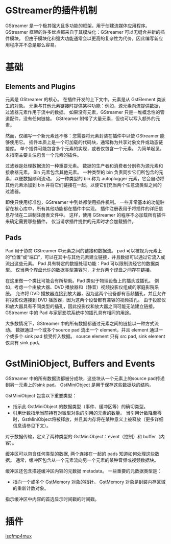# GStreamer的插件机制

GStreamer 是一个极其强大且多功能的框架，用于创建流媒体应用程序。 GStreamer 框架的许多优点都来自于其模块化：GStreamer 可以无缝合并新的插件模块。 但由于模块化和强大功能通常会以更高的复杂性为代价，因此编写新应用程序并不总是那么容易。


# 基础

## Elements and Plugins

元素是 GStreamer 的核心。 在插件开发的上下文中，元素是从 GstElement 类派生的对象。 元素与其他元素链接时提供某种功能：例如，源元素向流提供数据，过滤器元素作用于流中的数据。 如果没有元素，GStreamer 只是一堆概念性的管道配件，没有任何链接。 GStreamer 附带了大量元素，但也可以写入额外的元素。

然而，仅编写一个新元素还不够：您需要将元素封装在插件中以使 GStreamer 能够使用它。 插件本质上是一个可加载的代码块，通常称为共享对象文件或动态链接库。 单个插件可能包含多个元素的实现，或者仅包含一个元素。 为简单起见，本指南主要关注包含一个元素的插件。

过滤器是处理数据流的一种重要元素。 数据的生产者和消费者分别称为源元素和接收器元素。 Bin 元素包含其他元素。 一种类型的 bin 负责同步它们所包含的元素，以便数据顺利流动。 另一种类型的 bin 称为 autoplugger 元素，它会自动将其他元素添加到 bin 并将它们链接在一起，以便它们充当两个任意流类型之间的过滤器。

即使只使用标准包，GStreamer 中到处都使用插件机制。 一些非常基本的功能驻留在核心库中，所有其他功能都在插件中实现。 插件注册表用于将插件的详细信息存储在二进制注册表文件中。 这样，使用 GStreamer 的程序不必加载所有插件来确定需要哪些插件。 仅当请求插件提供的元素时才会加载插件。

## Pads

Pad 用于协商 GStreamer 中元素之间的链接和数据流。 pad 可以被视为元素上的“位置”或“端口”，可以在其中与其他元素建立链接，并且数据可以通过它流入或流出这些元素。 Pad 具有特定的数据处理功能：Pad 可以限制流经它的数据类型。 仅当两个焊盘允许的数据类型兼容时，才允许两个焊盘之间存在链接。

在这里做一个类比可能会有所帮助。Pad 类似于物理设备上的插头或插孔。 例如，考虑一个由放大器、DVD 播放器和（静音）视频投影仪组成的家庭影院系统。 允许将 DVD 播放器连接到放大器，因为这两个设备都有音频插孔，并且允许将投影仪连接到 DVD 播放器，因为这两个设备都有兼容的视频插孔。 由于投影仪和放大器具有不同类型的插孔，因此投影仪和放大器之间可能无法建立链接。 GStreamer 中的 Pad 与家庭影院系统中的插孔具有相同的用途。

大多数情况下，GStreamer 中的所有数据都通过元素之间的链接以一种方式流动。 数据通过一个或多个source pad 流出一个 element，并且 element 通过一个或多个 sink pad 接受传入数据。 source element 只有 src pad, sink element 仅具有 sink pad。

# GstMiniObject, Buffers and Events

GStreamer 中的所有数据流都被分成块，这些块从一个元素上的source pad传递到另一元素上的sink pad。 GstMiniObject 是用于保存这些数据块的结构。

GstMiniObject 包含以下重要类型：

* 指示此 GstMiniObject 的数据类型（事件、缓冲区等）的确切类型。
* 引用计数指示当前持有对微型对象的引用的元素的数量。 当引用计数降至零时，GstMiniObject将被释放，并且其内存将在某种意义上被释放（更多详细信息请参见下文）。

对于数据传输，定义了两种类型的 GstMiniObject：event（控制）和 buffer（内容）。

缓冲区可以包含任何类型的数据, 两个连接在一起的 pads 知道如何处理这些数据。 通常，缓冲区包含从一个元素流向另一个元素的某种音频或视频数据块。

缓冲区还包含描述缓冲区内容的元数据 metadata。 一些重要的元数据类型是：

* 指向一个或多个 GstMemory 对象的指针。 GstMemory 对象是封装内存区域的重新计数对象。

指示缓冲区中内容的首选显示时间戳的时间戳。


# 插件

[isofmp4mux](
https://gstreamer.freedesktop.org/documentation/fmp4/isofmp4mux.html?gi-language=c#isofmp4mux)